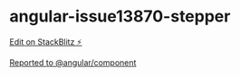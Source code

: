 # angular-issue13870-stepper

[Edit on StackBlitz ⚡️](https://stackblitz.com/edit/angular-issue13870-stepper-dialog)

[Reported to @angular/component](https://github.com/angular/components/issues/27318)
